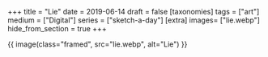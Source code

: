 +++
title = "Lie"
date = 2019-06-14
draft =  false
[taxonomies]
tags = ["art"]
medium = ["Digital"]
series = ["sketch-a-day"]
[extra]
images= ["lie.webp"]
hide_from_section = true
+++

{{ image(class="framed", src="lie.webp", alt="Lie") }}
